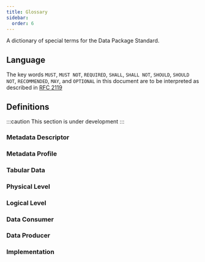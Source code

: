 ```yaml
---
title: Glossary
sidebar:
  order: 6
---
```


A dictionary of special terms for the Data Package Standard.

## Language

The key words `MUST`, `MUST NOT`, `REQUIRED`, `SHALL`, `SHALL NOT`, `SHOULD`, `SHOULD NOT`, `RECOMMENDED`, `MAY`, and `OPTIONAL` in this document are to be interpreted as described in [RFC 2119](https://www.ietf.org/rfc/rfc2119.txt)

## Definitions

:::caution
This section is under development
:::

### Metadata Descriptor

### Metadata Profile

### Tabular Data

### Physical Level

### Logical Level

### Data Consumer

### Data Producer

### Implementation
